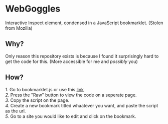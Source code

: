 # WebGoggles
Interactive Inspect element, condensed in a JavaScript bookmarklet. (Stolen from Mozilla)

## Why?
Only reason this repository exists is because I found it surprisingly hard to get the code for this. (More accessible for me and *possibly* you)

## How?
*1.* Go to bookmarklet.js or use this [link](google.com) <br>
*2.* Press the "Raw" button to view the code on a seperate page.<br>
*3.* Copy the script on the page. <br>
*4.* Create a new bookmark titled whaatever you want, and paste the script as the url. <br>
*5.* Go to a site you would like to edit and click on the bookmark. <br>



